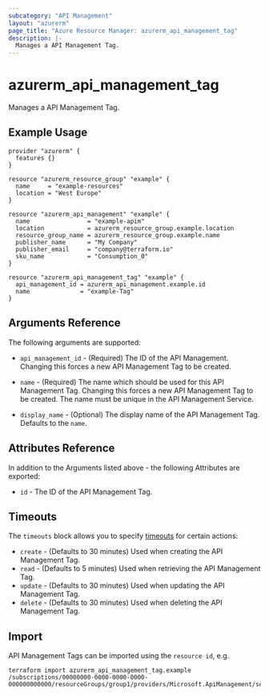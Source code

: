 ```yaml
---
subcategory: "API Management"
layout: "azurerm"
page_title: "Azure Resource Manager: azurerm_api_management_tag"
description: |-
  Manages a API Management Tag.
---
```


# azurerm_api_management_tag

Manages a API Management Tag.

## Example Usage

```hcl
provider "azurerm" {
  features {}
}

resource "azurerm_resource_group" "example" {
  name     = "example-resources"
  location = "West Europe"
}

resource "azurerm_api_management" "example" {
  name                = "example-apim"
  location            = azurerm_resource_group.example.location
  resource_group_name = azurerm_resource_group.example.name
  publisher_name      = "My Company"
  publisher_email     = "company@terraform.io"
  sku_name            = "Consumption_0"
}

resource "azurerm_api_management_tag" "example" {
  api_management_id = azurerm_api_management.example.id
  name              = "example-Tag"
}
```

## Arguments Reference

The following arguments are supported:

* `api_management_id` - (Required) The ID of the API Management. Changing this forces a new API Management Tag to be created.

* `name` - (Required) The name which should be used for this API Management Tag. Changing this forces a new API Management Tag to be created. The name must be unique in the API Management Service.

* `display_name` - (Optional) The display name of the API Management Tag. Defaults to the `name`.

## Attributes Reference

In addition to the Arguments listed above - the following Attributes are exported:

* `id` - The ID of the API Management Tag.

## Timeouts

The `timeouts` block allows you to specify [timeouts](https://www.terraform.io/language/resources/syntax#operation-timeouts) for certain actions:

* `create` - (Defaults to 30 minutes) Used when creating the API Management Tag.
* `read` - (Defaults to 5 minutes) Used when retrieving the API Management Tag.
* `update` - (Defaults to 30 minutes) Used when updating the API Management Tag.
* `delete` - (Defaults to 30 minutes) Used when deleting the API Management Tag.

## Import

API Management Tags can be imported using the `resource id`, e.g.

```shell
terraform import azurerm_api_management_tag.example /subscriptions/00000000-0000-0000-0000-000000000000/resourceGroups/group1/providers/Microsoft.ApiManagement/service/service1/tags/tag1
```
